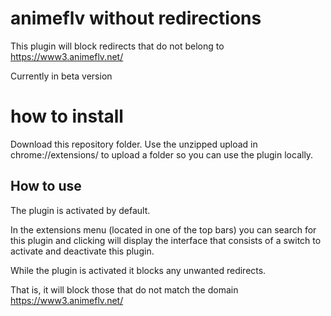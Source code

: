 # animeflv without redirections
This plugin will block redirects that do not belong to https://www3.animeflv.net/

Currently in beta version

# how to install
Download this repository folder.
Use the unzipped upload in chrome://extensions/ to upload a folder so you can use the plugin locally.

## How to use
The plugin is activated by default.

In the extensions menu (located in one of the top bars) you can search for this plugin and clicking will display the interface that consists of a switch to activate and deactivate this plugin.

While the plugin is activated it blocks any unwanted redirects.

That is, it will block those that do not match the domain https://www3.animeflv.net/
